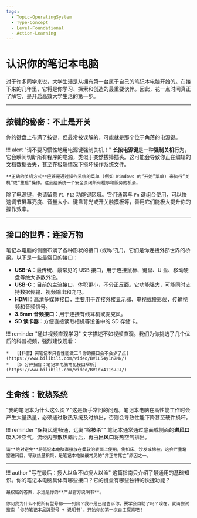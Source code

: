 ```yaml
---
tags:
  - Topic-OperatingSystem
  - Type-Concept
  - Level-Foundational
  - Action-Learning
---
```

# 认识你的笔记本电脑

对于许多同学来说，大学生活是从拥有第一台属于自己的笔记本电脑开始的。在接下来的几年里，它将是你学习、探索和创造的最重要伙伴。因此，花一点时间真正了解它，是开启高效大学生活的第一步。

---

## 按键的秘密：不止是开关

你的键盘上布满了按键，但最常被误解的，可能就是那个位于角落的电源键。

!!! alert "请不要习惯性地用电源键强制关机！"
    **长按电源键**是一种**强制关机**行为，它会瞬间切断所有程序的电源，类似于突然拔掉插头。这可能会导致你正在编辑的文档数据丢失，甚至在极端情况下损坏操作系统文件。

    **正确的关机方式**应该是通过操作系统的菜单 (例如 Windows 的“开始”菜单) 来执行“关机”或“重启”操作。这会给系统一个安全关闭所有程序和服务的机会。

除了电源键，也请留意 `F1-F12` 功能键区域。它们通常与 `Fn` 键组合使用，可以快速调节屏幕亮度、音量大小、键盘背光或开关触摸板等，善用它们能极大提升你的操作效率。

---

## 接口的世界：连接万物

笔记本电脑的侧面布满了各种形状的接口 (或称“孔”)，它们是你连接外部世界的桥梁。以下是一些最常见的接口：

*   **USB-A**：最传统、最常见的 USB 接口，用于连接鼠标、键盘、U 盘、移动硬盘等绝大多数外设。
*   **USB-C**：目前的主流接口，体积更小，不分正反面。它功能强大，可能同时支持数据传输、视频输出和充电。
*   **HDMI**：高清多媒体接口，主要用于连接外接显示器、电视或投影仪，传输视频和音频信号。
*   **3.5mm 音频接口**：用于连接有线耳机或麦克风。
*   **SD 读卡器**：方便直接读取相机等设备中的 SD 存储卡。

!!! reminder "通过视频直观学习"
    文字描述不如视频直观。我们为你挑选了几个优质的科普视频，强烈建议观看：

    *   [【科普】买笔记本只看性能做工？你的接口会不会少了点](https://www.bilibili.com/video/BV1L54y1n7MN/)
    *   [5 分钟扫盲：笔记本电脑常见接口解析](https://www.bilibili.com/video/BV1dx411s7JJ/)

---

## 生命线：散热系统

“我的笔记本为什么这么烫？”这是新手常问的问题。笔记本电脑在高性能工作时会产生大量热量，必须通过散热系统及时排出，否则会导致性能下降甚至硬件损坏。

!!! reminder "保持风道畅通，远离“棉被杀”"
    笔记本通常通过底面或侧面的**进风口**吸入冷空气，流经内部散热鳍片后，再由**出风口**将热空气排出。

    请**绝对避免**将笔记本电脑直接放在柔软的表面上使用，例如床、沙发或棉被。这会严重堵塞进风口，导致热量积聚，是笔记本电脑最常见的“非正常死亡”原因之一。

---

!!! author "写在最后：授人以鱼不如授人以渔"
    这篇指南只介绍了最通用的基础知识。你的笔记本电脑具体有哪些接口？它的键盘有哪些独特的快捷功能？

    最权威的答案，永远是你的**产品官方说明书**。

    你问我为什么不把所有型号都一一列出？我不是已经告诉你，要学会自助了吗？现在，就请尝试搜索 `你的笔记本品牌型号 + 说明书`，开始你的第一次自主探索吧！
